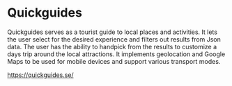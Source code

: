 # Quickguides
Quickguides serves as a tourist guide to local places and activities. It lets the user select for the desired experience and filters out results from Json data. The user has the ability to handpick from the results to customize a days trip around the local attractions. It implements geolocation and Google Maps to be used for mobile devices and support various transport modes.

https://quickguides.se/
